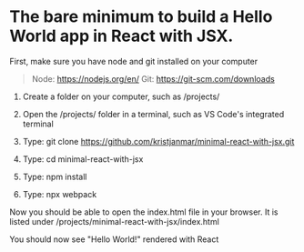 # The bare minimum to build a Hello World app in React with JSX.

First, make sure you have node and git installed on your computer
> Node: https://nodejs.org/en/
> Git: https://git-scm.com/downloads

1. Create a folder on your computer, such as /projects/

2. Open the /projects/ folder in a terminal, such as VS Code's integrated terminal

3. Type: git clone https://github.com/kristjanmar/minimal-react-with-jsx.git

4. Type: cd minimal-react-with-jsx

5. Type: npm install

6. Type: npx webpack

Now you should be able to open the index.html file in your browser. It is listed under /projects/minimal-react-with-jsx/index.html

You should now see "Hello World!" rendered with React

